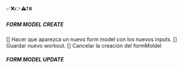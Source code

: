 ✅❌👉⚠️❗⏸️

##### FORM MODEL CREATE
[] Hacer que aparezca un nuevo form model con los nuevos inputs.
[] Guardar nuevo workout.
[] Cancelar la creación del formMoldel

##### FORM MODEL UPDATE
